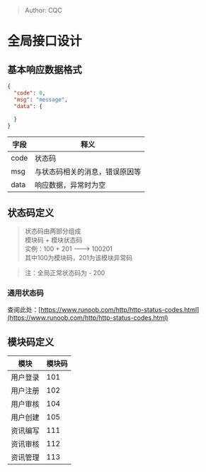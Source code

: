>Author: CQC
# 全局接口设计
## 基本响应数据格式
```json
{
  "code": 0,
  "msg": "message",
  "data": {
    
  }
}
```
|字段|释义|
|---|---|
|code|状态码|
|msg|与状态码相关的消息，错误原因等|
|data|响应数据，异常时为空|
## 状态码定义
>状态码由两部分组成\
> 模块码 + 模块状态码\
> 实例：100 + 201 ---> 100201\
> 其中100为模块码，201为该模块异常码

>注：全局正常状态码为 - 200

### 通用状态码
查阅此处：[https://www.runoob.com/http/http-status-codes.html](https://www.runoob.com/http/http-status-codes.html)

## 模块码定义
|模块|模块码|
|---|-----|
|用户登录|101|
|用户注册|102|
|用户审核|104|
|用户创建|105|
|资讯编写|111|
|资讯审核|112|
|资讯管理|113|